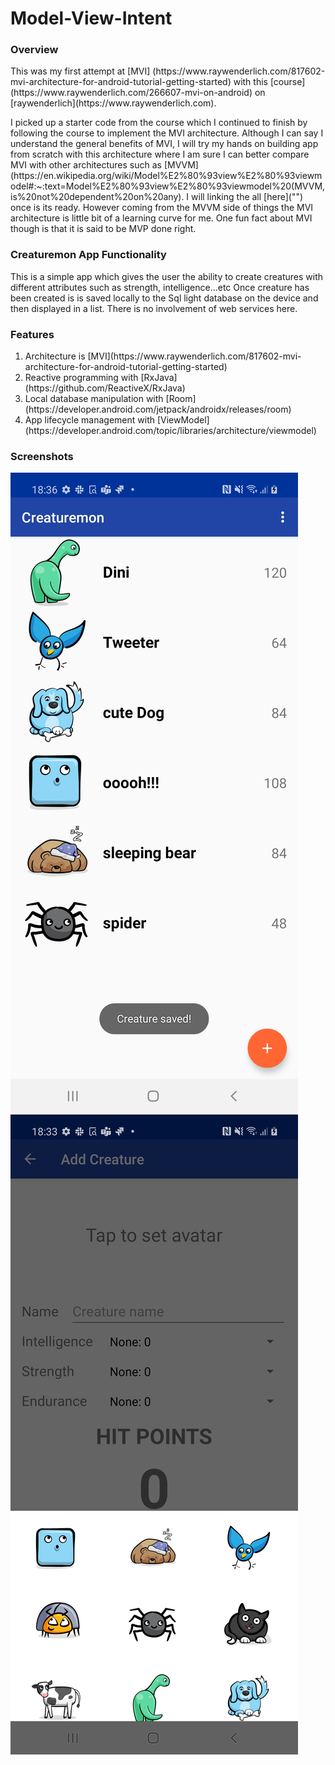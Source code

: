 # Model-View-Intent

### Overview
<p>This was my first attempt at [MVI] (https://www.raywenderlich.com/817602-mvi-architecture-for-android-tutorial-getting-started)
with this [course](https://www.raywenderlich.com/266607-mvi-on-android) on [raywenderlich](https://www.raywenderlich.com).</p>

<p>
I picked up a starter code from the course which I continued to finish by following the course to implement the MVI
architecture. Although I can say I understand the general benefits of MVI, I will try my hands on building app from scratch
with this architecture where I am sure I can better compare MVI with other architectures such as [MVVM](https://en.wikipedia.org/wiki/Model%E2%80%93view%E2%80%93viewmodel#:~:text=Model%E2%80%93view%E2%80%93viewmodel%20(MVVM,is%20not%20dependent%20on%20any).
I will linking the all [here]("") once is its ready. However coming from the MVVM side of things the MVI architecture is little bit of a learning curve for me.
One fun fact about MVI though is that it is said to be MVP done right.
</p>

### Creaturemon App Functionality
<p>
This is a simple app which gives the user the ability to create creatures with different attributes such as strength, intelligence...etc
Once creature has been created is is saved locally to the Sql light database on the device and then displayed in a list. There is no involvement
of web services here.
</p>

### Features
<ol>
<li>Architecture is [MVI](https://www.raywenderlich.com/817602-mvi-architecture-for-android-tutorial-getting-started)</li>
<li>Reactive programming with [RxJava](https://github.com/ReactiveX/RxJava)</li>
<li>Local database manipulation with [Room](https://developer.android.com/jetpack/androidx/releases/room)</li>
<li>App lifecycle management with [ViewModel](https://developer.android.com/topic/libraries/architecture/viewmodel) </li>
</ol>

### Screenshots
![](/images/1.jpg "All Creatures Screen")
![](/images/2.jpg "Add Creature Screen")






